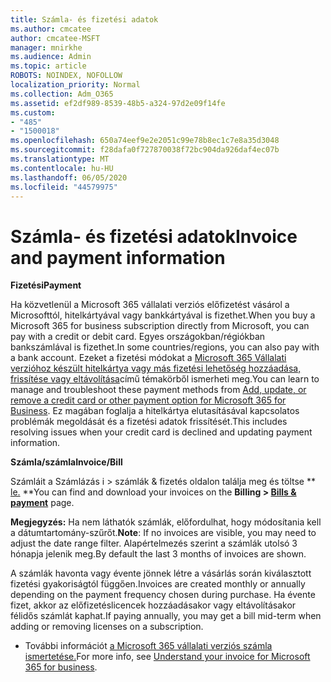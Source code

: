 ```yaml
---
title: Számla- és fizetési adatok
ms.author: cmcatee
author: cmcatee-MSFT
manager: mnirkhe
ms.audience: Admin
ms.topic: article
ROBOTS: NOINDEX, NOFOLLOW
localization_priority: Normal
ms.collection: Adm_O365
ms.assetid: ef2df989-8539-48b5-a324-97d2e09f14fe
ms.custom:
- "485"
- "1500018"
ms.openlocfilehash: 650a74eef9e2e2051c99e78b8ec1c7e8a35d3048
ms.sourcegitcommit: f28dafa0f727870038f72bc904da926daf4ec07b
ms.translationtype: MT
ms.contentlocale: hu-HU
ms.lasthandoff: 06/05/2020
ms.locfileid: "44579975"
---
```

# <a name="invoice-and-payment-information"></a><span data-ttu-id="0f7aa-102">Számla- és fizetési adatok</span><span class="sxs-lookup"><span data-stu-id="0f7aa-102">Invoice and payment information</span></span>

<span data-ttu-id="0f7aa-103">**Fizetési**</span><span class="sxs-lookup"><span data-stu-id="0f7aa-103">**Payment**</span></span>

<span data-ttu-id="0f7aa-104">Ha közvetlenül a Microsoft 365 vállalati verziós előfizetést vásárol a Microsofttól, hitelkártyával vagy bankkártyával is fizethet.</span><span class="sxs-lookup"><span data-stu-id="0f7aa-104">When you buy a Microsoft 365 for business subscription directly from Microsoft, you can pay with a credit or debit card.</span></span>  <span data-ttu-id="0f7aa-105">Egyes országokban/régiókban bankszámlával is fizethet.</span><span class="sxs-lookup"><span data-stu-id="0f7aa-105">In some countries/regions, you can also pay with a bank account.</span></span>  <span data-ttu-id="0f7aa-106">Ezeket a fizetési módokat a [Microsoft 365 Vállalati verzióhoz készült hitelkártya vagy más fizetési lehetőség hozzáadása, frissítése vagy eltávolítása](https://go.microsoft.com/fwlink/?linkid=2118133)című témakörből ismerheti meg.</span><span class="sxs-lookup"><span data-stu-id="0f7aa-106">You can learn to manage and troubleshoot these payment methods from [Add, update, or remove a credit card or other payment option for Microsoft 365 for Business](https://go.microsoft.com/fwlink/?linkid=2118133).</span></span>  <span data-ttu-id="0f7aa-107">Ez magában foglalja a hitelkártya elutasításával kapcsolatos problémák megoldását és a fizetési adatok frissítését.</span><span class="sxs-lookup"><span data-stu-id="0f7aa-107">This includes resolving issues when your credit card is declined and updating payment information.</span></span>

<span data-ttu-id="0f7aa-108">**Számla/számla**</span><span class="sxs-lookup"><span data-stu-id="0f7aa-108">**Invoice/Bill**</span></span>

<span data-ttu-id="0f7aa-109">Számláit a Számlázás i > számlák & fizetés oldalon találja meg és töltse \*\* [le.](https://go.microsoft.com/fwlink/p/?linkid=848039) \*\*</span><span class="sxs-lookup"><span data-stu-id="0f7aa-109">You can find and download your invoices on the **Billing > [Bills & payment](https://go.microsoft.com/fwlink/p/?linkid=848039)** page.</span></span>  

<span data-ttu-id="0f7aa-110">**Megjegyzés:** Ha nem láthatók számlák, előfordulhat, hogy módosítania kell a dátumtartomány-szűrőt.</span><span class="sxs-lookup"><span data-stu-id="0f7aa-110">**Note**: If no invoices are visible, you may need to adjust the date range filter.</span></span>  <span data-ttu-id="0f7aa-111">Alapértelmezés szerint a számlák utolsó 3 hónapja jelenik meg.</span><span class="sxs-lookup"><span data-stu-id="0f7aa-111">By default the last 3 months of invoices are shown.</span></span>

<span data-ttu-id="0f7aa-112">A számlák havonta vagy évente jönnek létre a vásárlás során kiválasztott fizetési gyakoriságtól függően.</span><span class="sxs-lookup"><span data-stu-id="0f7aa-112">Invoices are created monthly or annually depending on the payment frequency chosen during purchase.</span></span>  <span data-ttu-id="0f7aa-113">Ha évente fizet, akkor az előfizetéslicencek hozzáadásakor vagy eltávolításakor félidős számlát kaphat.</span><span class="sxs-lookup"><span data-stu-id="0f7aa-113">If paying annually, you may get a bill mid-term when adding or removing licenses on a subscription.</span></span>
 
- <span data-ttu-id="0f7aa-114">További információt [a Microsoft 365 vállalati verziós számla ismertetése.](https://go.microsoft.com/fwlink/?linkid=2119101)</span><span class="sxs-lookup"><span data-stu-id="0f7aa-114">For more info, see [Understand your invoice for Microsoft 365 for business](https://go.microsoft.com/fwlink/?linkid=2119101).</span></span>
